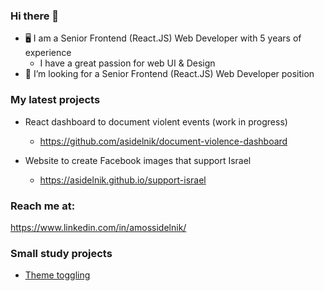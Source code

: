 ### Hi there 👋

- 🖥️ I am a Senior Frontend (React.JS) Web Developer with 5 years of experience
  - I have a great passion for web UI & Design
- 🔭 I’m looking for a Senior Frontend (React.JS) Web Developer position
  
### My latest projects
- React dashboard to document violent events (work in progress)
  - https://github.com/asidelnik/document-violence-dashboard

- Website to create Facebook images that support Israel
  - https://asidelnik.github.io/support-israel
  
### Reach me at:
https://www.linkedin.com/in/amossidelnik/


### Small study projects
* [Theme toggling](https://asidelnik.github.io/theme-toggling--css-variables/)
